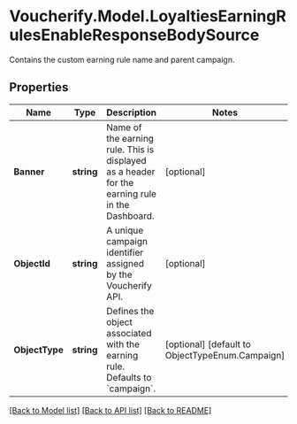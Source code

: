 # Voucherify.Model.LoyaltiesEarningRulesEnableResponseBodySource
Contains the custom earning rule name and parent campaign.

## Properties

Name | Type | Description | Notes
------------ | ------------- | ------------- | -------------
**Banner** | **string** | Name of the earning rule. This is displayed as a header for the earning rule in the Dashboard. | [optional] 
**ObjectId** | **string** | A unique campaign identifier assigned by the Voucherify API. | [optional] 
**ObjectType** | **string** | Defines the object associated with the earning rule. Defaults to &#x60;campaign&#x60;. | [optional] [default to ObjectTypeEnum.Campaign]

[[Back to Model list]](../README.md#documentation-for-models) [[Back to API list]](../README.md#documentation-for-api-endpoints) [[Back to README]](../README.md)

